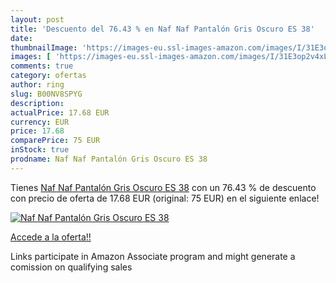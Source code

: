 ```yaml
---
layout: post
title: 'Descuento del 76.43 % en Naf Naf Pantalón Gris Oscuro ES 38'
date: 
thumbnailImage: 'https://images-eu.ssl-images-amazon.com/images/I/31E3op2v4xL._SL200_.jpg'
images: [ 'https://images-eu.ssl-images-amazon.com/images/I/31E3op2v4xL._SL200_.jpg' ]
comments: true
category: ofertas
author: ring
slug: B00NV8SPYG
description:
actualPrice: 17.68 EUR
currency: EUR
price: 17.68
comparePrice: 75 EUR
inStock: true
prodname: Naf Naf Pantalón Gris Oscuro ES 38
---
```


Tienes [Naf Naf Pantalón Gris Oscuro ES 38](https://www.amazon.es/dp/B00NV8SPYG/?tag=tolees-21) con un 76.43 % de descuento con precio de oferta de 17.68 EUR (original: 75 EUR) en el siguiente enlace!

[![Naf Naf Pantalón Gris Oscuro ES 38](https://images-eu.ssl-images-amazon.com/images/I/31E3op2v4xL._SL200_.jpg)](https://www.amazon.es/dp/B00NV8SPYG/?tag=tolees-21)

[Accede a la oferta!!](https://www.amazon.es/dp/B00NV8SPYG/?tag=tolees-21)

Links participate in Amazon Associate program and might generate a comission on qualifying sales


